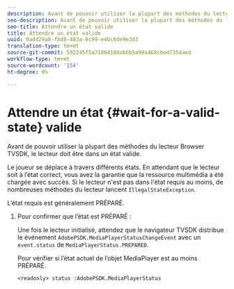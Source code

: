 ```yaml
---
description: Avant de pouvoir utiliser la plupart des méthodes du lecteur Browser TVSDK, le lecteur doit être dans un état valide.
seo-description: Avant de pouvoir utiliser la plupart des méthodes du lecteur Browser TVSDK, le lecteur doit être dans un état valide.
seo-title: Attendre un état valide
title: Attendre un état valide
uuid: 0add29a8-fbd8-483a-8c99-e4bc6de9e3d3
translation-type: tm+mt
source-git-commit: 592245f5a7186d18dabbb5a98a468cbed7354aed
workflow-type: tm+mt
source-wordcount: '154'
ht-degree: 0%

---
```



# Attendre un état {#wait-for-a-valid-state} valide

Avant de pouvoir utiliser la plupart des méthodes du lecteur Browser TVSDK, le lecteur doit être dans un état valide.

Le joueur se déplace à travers différents états. En attendant que le lecteur soit à l’état correct, vous avez la garantie que la ressource multimédia a été chargée avec succès. Si le lecteur n&#39;est pas dans l&#39;état requis au moins, de nombreuses méthodes du lecteur lancent `IllegalStateException`.

L’état requis est généralement PRÉPARÉ.

1. Pour confirmer que l’état est PRÉPARÉ :

   Une fois le lecteur initialisé, attendez que le navigateur TVSDK distribue le événement `AdobePSDK.MediaPlayerStatusChangeEvent` avec un `event.status` de `MediaPlayerStatus.PREPARED`.

   Pour vérifier si l’état actuel de l’objet MediaPlayer est au moins PRÉPARÉ.

   ```
   <readonly> status :AdobePSDK.MediaPlayerStatus
   ```

